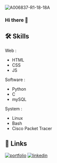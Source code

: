 ![A006837-R1-18-18A](https://user-images.githubusercontent.com/115146768/236453853-57d68475-b86f-4bc3-8415-841265f30cd3.jpg)


### Hi there 👋



## 🛠 Skills
Web : 
- HTML
- CSS
- JS

Software :
- Python
- C
- mySQL

System :
- Linux
- Bash
- Cisco Packet Tracer

## 🔗 Links
[![portfolio](https://img.shields.io/badge/my_portfolio-000?style=for-the-badge&logo=ko-fi&logoColor=white)](https://antonin-geslin-dugue.students-laplateforme.io/)
[![linkedin](https://img.shields.io/badge/linkedin-0A66C2?style=for-the-badge&logo=linkedin&logoColor=white)](https://www.linkedin.com/in/antonin-geslin-dugu%C3%A9-98868b211/)
